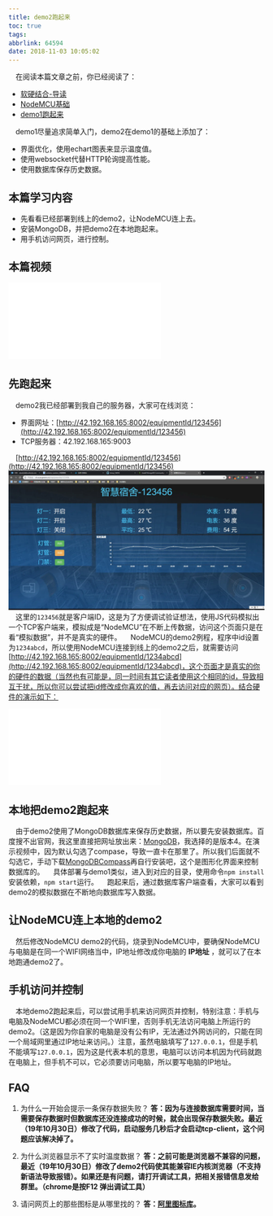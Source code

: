 ```yaml
---
title: demo2跑起来
toc: true
tags:
abbrlink: 64594
date: 2018-11-03 10:05:02
---
```


&emsp;在阅读本篇文章之前，你已经阅读了：
- [软硬结合-导读](/posts/44755)
- [NodeMCU基础](/posts/31494)
- [demo1跑起来](/posts/64786/)

&emsp;demo1尽量追求简单入门，demo2在demo1的基础上添加了：
- 界面优化，使用echart图表来显示温度值。
- 使用websocket代替HTTP轮询提高性能。
- 使用数据库保存历史数据。

## 本篇学习内容
- 先看看已经部署到线上的demo2，让NodeMCU连上去。
- 安装MongoDB，并把demo2在本地跑起来。
- 用手机访问网页，进行控制。

## 本篇视频
<iframe src="//player.bilibili.com/player.html?aid=462062924&bvid=BV16L411n7Pi&cid=379908862&page=4" scrolling="no" border="0" frameborder="no" framespacing="0" allowfullscreen="true" class="bilibili-video"> </iframe>


## 先跑起来
&emsp;demo2我已经部署到我自己的服务器，大家可在线浏览：
- 界面网址：[http://42.192.168.165:8002/equipmentId/123456](http://42.192.168.165:8002/equipmentId/123456)
- TCP服务器：42.192.168.165:9003

&emsp;[http://42.192.168.165:8002/equipmentId/123456](http://42.192.168.165:8002/equipmentId/123456)
![](/blog_images/demo2效果图.webp)
&emsp;这里的`123456`就是客户端ID，这是为了方便调试验证想法，使用JS代码模拟出一个TCP客户端来，模拟成是“NodeMCU”在不断上传数据，访问这个页面只是在看“模拟数据”，并不是真实的硬件。
&emsp;NodeMCU的demo2例程，程序中id设置为`1234abcd`，所以使用NodeMCU连接到线上的demo2之后，就需要访问[http://42.192.168.165:8002/equipmentId/1234abcd](http://42.192.168.165:8002/equipmentId/1234abcd)，这个页面才是真实的你的硬件的数据（当然也有可能是，同一时间有其它读者使用这个相同的id，导致相互干扰，所以你可以尝试把id修改成你喜欢的值，再去访问对应的网页）。结合硬件的演示如下：

<iframe src="//player.bilibili.com/player.html?bvid=BV1x64y1i7Lt&page=1" scrolling="no" border="0" frameborder="no" framespacing="0" allowfullscreen="true" class="bilibili-video"> </iframe>

## 本地把demo2跑起来
&emsp;由于demo2使用了MongoDB数据库来保存历史数据，所以要先安装数据库。百度搜不出官网，我这里直接把网址放出来：[MongoDB](https://www.mongodb.com/try/download/community)，我选择的是版本4。在演示视频中，因为默认勾选了compase，导致一直卡在那里了。所以我们后面就不勾选它，手动下载[MongoDBCompass](https://www.mongodb.com/try/download/compass)再自行安装吧，这个是图形化界面来控制数据库的。
&emsp;具体部署与demo1类似，进入到对应的目录，使用命令`npm install`安装依赖，`npm start`运行。
&emsp;跑起来后，通过数据库客户端查看，大家可以看到demo2的模拟数据在不断地向数据库写入数据。
## 让NodeMCU连上本地的demo2
&emsp;然后修改NodeMCU demo2的代码，烧录到NodeMCU中，要确保NodeMCU与电脑是在同一个WIFI网络当中，IP地址修改成你电脑的 __IP地址__ ，就可以了在本地跑通demo2了。


## 手机访问并控制
&emsp;本地demo2跑起来后，可以尝试用手机来访问网页并控制，特别注意：手机与电脑及NodeMCU都必须在同一个WIFI里，否则手机无法访问电脑上所运行的demo2。（这是因为你自家的电脑是没有公有IP，无法通过外网访问的，只能在同一个局域网里通过IP地址来访问。）注意，虽然电脑填写了`127.0.0.1`，但是手机不能填写`127.0.0.1`，因为这是代表本机的意思，电脑可以访问本机因为代码就跑在电脑上，但手机不可以，它必须要访问电脑，所以要写电脑的IP地址。


## FAQ
1. 为什么一开始会提示一条保存数据失败？
__答：因为与连接数据库需要时间，当需要保存数据时但数据库还没连接成功的时候，就会出现保存数据失败。最近（19年10月30日）修改了代码，启动服务几秒后才会启动tcp-client，这个问题应该解决掉了。__

2. 为什么浏览器显示不了实时温度数据？
__答：之前可能是浏览器不兼容的问题，最近（19年10月30日）修改了demo2代码使其能兼容IE内核浏览器（不支持新语法导致报错）。如果还是有问题，请打开调试工具，把相关报错信息发给群里。（chrome是按F12 弹出调试工具）__ 

3. 请问网页上的那些图标是从哪里找的？
__答：[阿里图标库](http://iconfont.cn)。__ 
